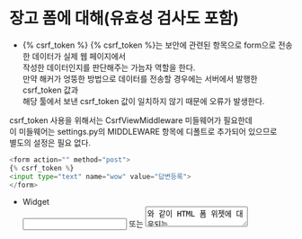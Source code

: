 # 장고 폼에 대해(유효성 검사도 포함)

- {% csrf_token %}
  {% csrf_token %}는 보안에 관련된 항목으로 form으로 전송한 데이터가 실제 웹 페이지에서  
  작성한 데이터인지를 판단해주는 가늠자 역할을 한다.  
  만약 해커가 엉뚱한 방법으로 데이터를 전송할 경우에는 서버에서 발행한 csrf_token 값과  
  해당 툴에서 보낸 csrf_token 값이 일치하지 않기 때문에 오류가 발생한다.

csrf_token 사용을 위해서는 CsrfViewMiddleware 미들웨어가 필요한데  
이 미들웨어는 settings.py의 MIDDLEWARE 항목에 디폴트로 추가되어 있으므로  
별도의 설정은 필요 없다.

```python
<form action="" method="post">
{% csrf_token %}
<input type="text" name="wow" value="답변등록">
</form>


```

- Widget  
  <input type="text"> 또는 <textarea>와 같이 HTML 폼 위젯에 대응되는 클래스, 위젯을 HTML로 랜더링하는 것을 처리

- Field  
  유효성 검증을 담당하는 클래스, 예를 들어 EmailField는 데이터가 유효한 이메일 주소인지 확인

- Form  
  그 자체에 대한 유효성 검증 규칙 및 HTML로서의 표시 방법을 알고 있는 필드의 모음

- Form Media  
  폼을 렌더링하기 위해 필요한 CSS와 JavaScript 지원

- Bound Form  
  바운드는 데이터 집합에 바인딩되어 있으면 해당 데이터의 유효성을 검사하고 HTML로 표시된 데이터로 렌더링

- Unbound Form  
  언바운드인 경우 유효성을 검사할 데이터가 없기 때문에 유효성 검사를 수행할 수 없지만 빈 양식을 렌더링

- **form.is_valid()**  
  데이터가 유효한지 아닌지를 검사한다.  
  True/False를 반환한다.

  **is_valid()를 사용하지않고 유효성검사를 할수도 있긴하다. bound Form처럼 field가 유효성 검증을 담당하기 떄문에**  
  **에러를 내주기는 한다. 하지만, is_valid()를 통해 정규화된 cleand_data와 is_valid()가 False일 경우 탬플릿에서**  
  **{{form.errors}}(form = forms.SearchForm(request.GET))를 랜더링해서 따로 에러메시지를 확인 할 수 있는 등, 여러므로 편리하다.**

True를 반환하는 바운드 폼  
모든 폼에 데이터가 채워져 있기 때문에 True를 반환

```python

data = { 'subject': 'hello',
            'message': 'good morning',
            'sender': 'admin@example.com',
            'cc_myself': True,
             }
f = ContactForm(data)
f.is_valid()

>> True

```

False를 반환하는 바운드 폼
모든 필드가 기본적으로 필요되는 상태에서 공란으로 둘 경우, Flase를 반환

```python
data = { 'subject': '',
            'message': 'good morning',
            'sender': 'invalid email address',
            'cc_myself': True
            }
f = ContactForm(data)
f.is_valid()

>> False

```

- **cleaned_data**
  Form 클래스의 각 필드는 데이터 유효성 검사 뿐만 아니라 일관된 형식으로 정규화하여 cleaning하는 역할을 담당한다.  
  cleaned_data를 사용하면 특정 필드의 데이터를 다양한 방법으로 입력할 수 있으므로 항상 일관된 결과를 얻을 수 있다.  
  (**그리고 `city = form.cleaned_data.get("city")`와 같이 이 방법 이외에 form에서 데이터(객체, 변수 등등)을 얻는 방법을 잘 모르겠다.**)

CharField, EmailField 와 같은 텍스트 기반 필드는 항상 입력을 유니 코드 문자열로 받는다

```python
data = {'subject': 'hello',
            'message': 'good morning',
            'sender': 'admin@example.com',
            'cc_myself': True
           }

f = ContactForm(data)
f.is_valid()
# True
f.cleaned_data
# {'cc_myself': True, 'message': u'good morning', 'sender': admin@example.com', 'subject': u'hello'}

```

데이터 유효성( is_valid() )를 검사하지 않으면 Form 인스턴스에 cleaned_data 속성이 없다.

```python

data = {'subject': 'hello',
            'message': 'good morning',
            'sender': 'admin@example.com',
            'cc_myself': True
           }
f = ContactForm(data)
f.is_valid()
# False
f.cleaned_data
Traceback (most recent call last):
...
AttributeError: 'ContactForm' object has no attribute 'cleaned_data'
```

cleaned_data 는 Form 의 안에서 정의한 필드에 값에 대해서만 리턴을 한다.  
extra_field 는 cleaned_data 에 포함되지 않은 상태다.

```python
data = {'subject': 'hello',
            'message': 'good morning',
            'sender': 'admin@example.com',
            'cc_myself': True,
            'extra_field_1': 'foo',
            'extra_field_2': 'bar'
           }
f = Contactform(data)
f.is_valid()
# True
f.cleaned_data
# {'cc_myself': True, 'message': u'good morning', 'sender': u'admin@example.com', 'subject': u'hello'}

```

Form 에 정의된 모든 필드의 키와 값이 cleaned_data 에 포함된다.  
nick_name 필드는 required=False 로 지정해도 cleaned_data 에 포함(빈 문자열)

```python

class OptionalPersonForm(forms.ModelForm):
    first_name = CharField()
    last_name = CharField()
    nick_name = CharField(required=False)

data = {'first_name': u'Karl', 'last_name': u'Brian'}
f = OptionalPersonForm(data)
f.is_valid()
# True
f.cleaned_data
{'nick_name': u'', 'first_name': u'Karl', 'last_name': u'Brian'}
```

참조:(form)[https://dev-mht.tistory.com/48], (이전 버전)[https://django-doc-test-kor.readthedocs.io/en/old_master/topics/forms/index.html]
